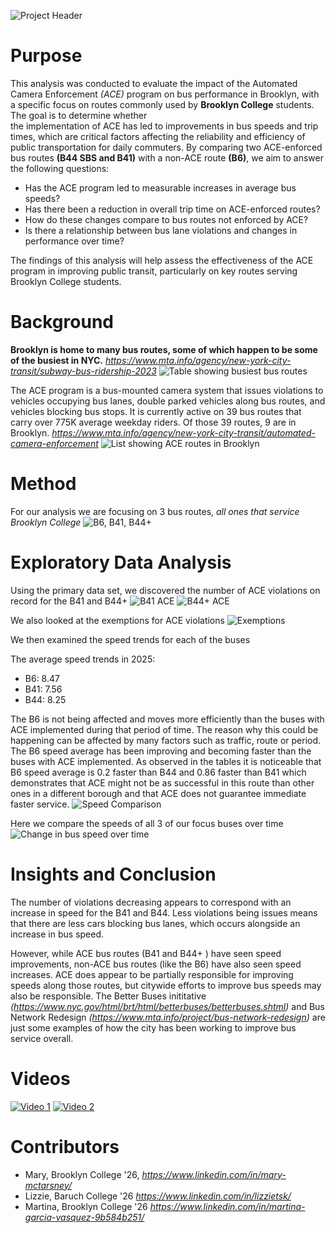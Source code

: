 ![Project Header](/images/mm_header.png)

# Purpose
This analysis was conducted to evaluate the impact of the Automated Camera Enforcement *(ACE)* program on bus performance 
in Brooklyn, with a specific focus on routes commonly used by **Brooklyn College** students. The goal is to determine whether  
the implementation of ACE has led to improvements in bus speeds and trip times, which are critical factors affecting the 
reliability and efficiency of public transportation for daily commuters.
By comparing two ACE-enforced bus routes **(B44 SBS and B41)** with a non-ACE route **(B6)**, we aim to answer the following questions:  
- Has the ACE program led to measurable increases in average bus speeds?
- Has there been a reduction in overall trip time on ACE-enforced routes?
- How do these changes compare to bus routes not enforced by ACE?
- Is there a relationship between bus lane violations and changes in performance over time?


The findings of this analysis will help assess the effectiveness of the ACE program in improving public transit, particularly on key routes
serving Brooklyn College students.

# Background
**Brooklyn is home to many bus routes, some of which happen to be some of the busiest in NYC.**
*https://www.mta.info/agency/new-york-city-transit/subway-bus-ridership-2023*
![Table showing busiest bus routes](/images/busy.png)

The ACE program is a bus-mounted camera system that issues violations to vehicles occupying bus lanes, double parked vehicles along bus routes, and vehicles blocking bus stops. It is currently active on 39 bus routes that carry over 775K average weekday riders. Of those 39 routes, 9 are in Brooklyn. 
*https://www.mta.info/agency/new-york-city-transit/automated-camera-enforcement*
![List showing ACE routes in Brooklyn](/images/ace_bk.png)

# Method
For our analysis we are focusing on 3 bus routes, *all ones that service Brooklyn College*
![B6, B41, B44+](/images/buses.png)

# Exploratory Data Analysis
Using the primary data set, we discovered the number of ACE violations on record for the B41 and B44+
![B41 ACE](/images/b41ace.png)
![B44+ ACE](/images/b44ace.png)

We also looked at the exemptions for ACE violations
![Exemptions](/images/exemptions.png)

We then examined the speed trends for each of the buses

The average speed trends in 2025:
- B6: 8.47 
- B41: 7.56
- B44: 8.25 

The B6 is not being affected and moves more efficiently than the buses with ACE implemented during that period of time. The reason why this could be happening can be affected by many factors such as traffic, route or period. The B6  speed average has been improving and becoming faster than the buses with ACE implemented. As observed in the tables it is noticeable that B6 speed average is 0.2 faster than B44 and 0.86 faster than B41 which demonstrates that ACE might not be as successful in this route than other ones in a different borough and that ACE does not guarantee immediate faster service.
![Speed Comparison](/images/speed_travel.png)

Here we compare the speeds of all 3 of our focus buses over time
![Change in bus speed over time](/images/3comparison.png)


# Insights and Conclusion
The number of violations decreasing appears to correspond with an increase in speed for the B41 and B44. Less violations being issues means that there are less cars blocking bus lanes, which occurs alongside an increase in bus speed. 

However, while ACE bus routes (B41 and B44+ ) have seen speed improvements, non-ACE bus routes (like the B6) have also seen speed increases. ACE does appear to be partially responsible for improving speeds along those routes, but citywide efforts to improve bus speeds may also be responsible. The Better Buses inititative *(https://www.nyc.gov/html/brt/html/betterbuses/betterbuses.shtml)* and Bus Network Redesign *(https://www.mta.info/project/bus-network-redesign)* are just some examples of how the city has been working to improve bus service overall. 

# Videos
[![Video 1](http://img.youtube.com/vi/fgpGO1mT07o/1.jpg)](http://www.youtube.com/watch?v=fgpGO1mT07o "Video 1")
[![Video 2](http://img.youtube.com/vi/ifTdYRWUDTA/1.jpg)](http://www.youtube.com/watch?v=ifTdYRWUDTA "Video 2")


# Contributors
- Mary, Brooklyn College '26, *https://www.linkedin.com/in/mary-mctarsney/*
- Lizzie, Baruch College '26 *https://www.linkedin.com/in/lizzietsk/*
- Martina, Brooklyn College '26 *https://www.linkedin.com/in/martina-garcia-vasquez-9b584b251/*
